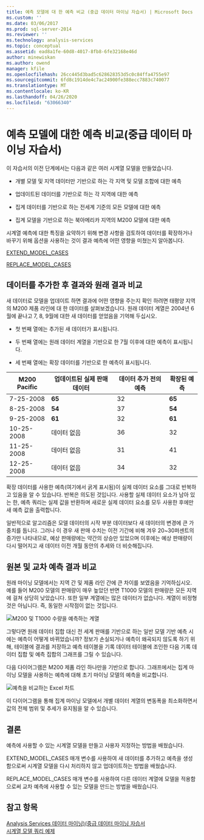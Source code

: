 ```yaml
---
title: 예측 모델에 대 한 예측 비교 (중급 데이터 마이닝 자습서) | Microsoft Docs
ms.custom: ''
ms.date: 03/06/2017
ms.prod: sql-server-2014
ms.reviewer: ''
ms.technology: analysis-services
ms.topic: conceptual
ms.assetid: ead8a1fe-60d8-4017-8fb8-6fe32168e46d
author: minewiskan
ms.author: owend
manager: kfile
ms.openlocfilehash: 26cc445d3bad5c628628353d5c0c84ffa4755e97
ms.sourcegitcommit: 6fd8c1914de4c7ac24900fe388ecc7883c740077
ms.translationtype: MT
ms.contentlocale: ko-KR
ms.lasthandoff: 04/26/2020
ms.locfileid: "63066340"
---
```

# <a name="comparing-predictions-for-forecasting-models-intermediate-data-mining-tutorial"></a>예측 모델에 대한 예측 비교(중급 데이터 마이닝 자습서)
  이 자습서의 이전 단계에서는 다음과 같은 여러 시계열 모델을 만들었습니다.  
  
-   개별 모델 및 지역 데이터만 기반으로 하는 각 지역 및 모델 조합에 대한 예측  
  
-   업데이트된 데이터를 기반으로 하는 각 지역에 대한 예측  
  
-   집계 데이터를 기반으로 하는 전세계 기준의 모든 모델에 대한 예측  
  
-   집계 모델을 기반으로 하는 북아메리카 지역의 M200 모델에 대한 예측  
  
 시계열 예측에 대한 특징을 요약하기 위해 변경 사항을 검토하여 데이터를 확장하거나 바꾸기 위해 옵션을 사용하는 것이 결과 예측에 어떤 영향을 미쳤는지 알아봅니다.  
  
 [EXTEND_MODEL_CASES](#bkmk_EXTEND)  
  
 [REPLACE_MODEL_CASES](#bkmk_REPLACE)  
  
##  <a name="comparing-the-original-results-with-results-after-adding-data"></a><a name="bkmk_EXTEND"></a>데이터를 추가한 후 결과와 원래 결과 비교  
 새 데이터로 모델을 업데이트 하면 결과에 어떤 영향을 주는지 확인 하려면 태평양 지역의 M200 제품 라인에 대 한 데이터를 살펴보겠습니다. 원래 데이터 계열은 2004년 6월에 끝나고 7, 8, 9월에 대한 새 데이터를 얻었음을 기억해 두십시오.  
  
-   첫 번째 열에는 추가된 새 데이터가 표시됩니다.  
  
-   두 번째 열에는 원래 데이터 계열을 기반으로 한 7월 이후에 대한 예측이 표시됩니다.  
  
-   세 번째 열에는 확장 데이터를 기반으로 한 예측이 표시됩니다.  
  
|**M200 Pacific**|업데이트된 실제 판매 데이터|데이터 추가 전의 예측|확장된 예측|  
|----------------------|-----------------------------|------------------------------------|-------------------------|  
|7-25-2008|**65**|32|**65**|  
|8-25-2008|**54**|37|**54**|  
|9-25-2008|**61**|32|**61**|  
|10-25-2008|데이터 없음|36|32|  
|11-25-2008|데이터 없음|31|41|  
|12-25-2008|데이터 없음|34|32|  
  
 확장 데이터를 사용한 예측(여기에서 굵게 표시됨)이 실제 데이터 요소를 그대로 반복하고 있음을 알 수 있습니다. 반복은 의도된 것입니다. 사용할 실제 데이터 요소가 남아 있는 한, 예측 쿼리는 실제 값을 반환하며 새로운 실제 데이터 요소를 모두 사용한 후에만 새 예측 값을 출력합니다.  
  
 일반적으로 알고리즘은 모델 데이터의 시작 부분 데이터보다 새 데이터의 변경에 큰 가중치를 둡니다. 그러나 이 경우 새 판매 수치는 이전 기간에 비해 겨우 20~30퍼센트의 증가만 나타내므로, 예상 판매량에는 약간의 상승만 있었으며 이후에는 예상 판매량이 다시 떨어지고 새 데이터 이전 개월 동안의 추세와 더 비슷해집니다.  
  
##  <a name="comparing-the-original-and-cross-prediction-results"></a><a name="bkmk_REPLACE"></a>원본 및 교차 예측 결과 비교  
 원래 마이닝 모델에서는 지역 간 및 제품 라인 간에 큰 차이를 보였음을 기억하십시오. 예를 들어 M200 모델의 판매량이 매우 높았던 반면 T1000 모델의 판매량은 모든 지역에 걸쳐 상당히 낮았습니다. 또한 일부 계열에는 많은 데이터가 없습니다. 계열이 비정형 것은 아닙니다. 즉, 동일한 시작점이 없는 것입니다.  
  
 ![M200 및 T1000 수량을 예측하는 계열](../../2014/tutorials/media/6series-defaultforecasting.gif "M200 및 T1000 수량을 예측하는 계열")  
  
 그렇다면 원래 데이터 집합 대신 전 세계 판매를 기반으로 하는 일반 모델 기반 예측 시에는 예측이 어떻게 바뀌었습니까? 정보가 손실되거나 예측이 왜곡되지 않도록 하기 위해, 테이블에 결과를 저장하고 예측 테이블을 기록 데이터 테이블에 조인한 다음 기록 데이터 집합 및 예측 집합의 그래프를 그릴 수 있습니다.  
  
 다음 다이어그램은 M200 제품 라인 하나만을 기반으로 합니다. 그래프에서는 집계 마이닝 모델을 사용하는 예측에 대해 초기 마이닝 모델의 예측을 비교합니다.  
  
 ![예측을 비교하는 Excel 차트](../../2014/tutorials/media/m200-predictions-compared.gif "예측을 비교하는 Excel 차트")  
  
 이 다이어그램을 통해 집계 마이닝 모델에서 개별 데이터 계열의 변동폭을 최소화하면서 값의 전체 범위 및 추세가 유지됨을 알 수 있습니다.  
  
## <a name="conclusion"></a>결론  
 예측에 사용할 수 있는 시계열 모델을 만들고 사용자 지정하는 방법을 배웠습니다.  
  
 EXTEND_MODEL_CASES 매개 변수를 사용하여 새 데이터를 추가하고 예측을 생성함으로써 시계열 모델을 다시 처리하지 않고 업데이트하는 방법을 배웠습니다.  
  
 REPLACE_MODEL_CASES 매개 변수를 사용하여 다른 데이터 계열에 모델을 적용함으로써 교차 예측에 사용할 수 있는 모델을 만드는 방법을 배웠습니다.  
  
## <a name="see-also"></a>참고 항목  
 [Analysis Services 데이터 마이닝&#41;&#40;중급 데이터 마이닝 자습서](../../2014/tutorials/intermediate-data-mining-tutorial-analysis-services-data-mining.md)   
 [시계열 모델 쿼리 예제](../../2014/analysis-services/data-mining/time-series-model-query-examples.md)  
  
  
